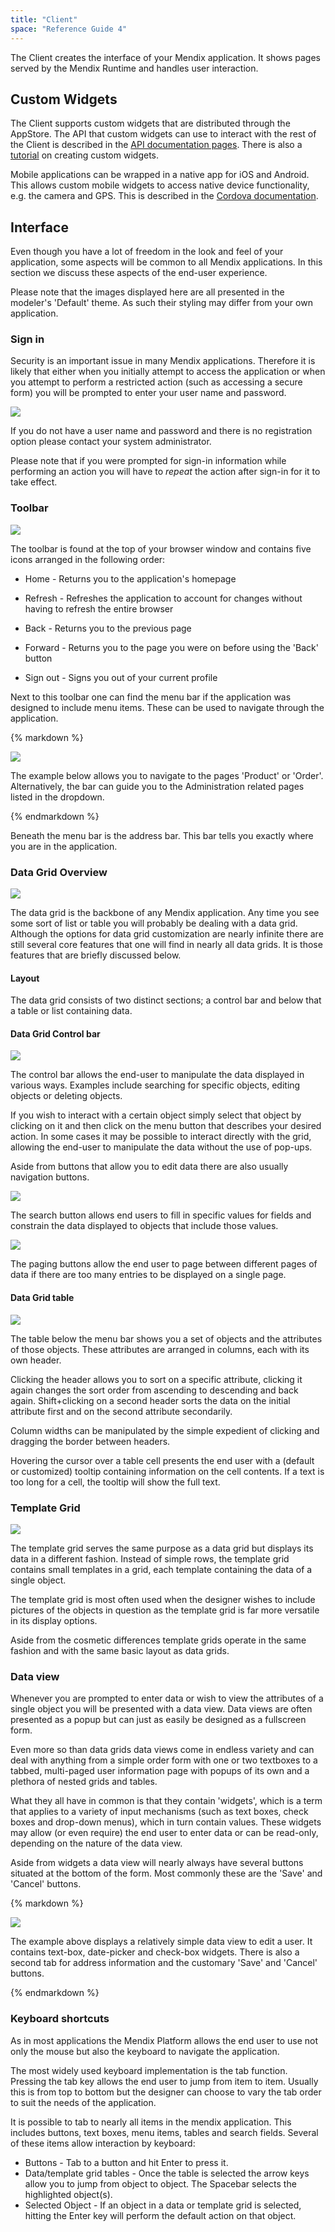 ```yaml
---
title: "Client"
space: "Reference Guide 4"
---
```

The Client creates the interface of your Mendix application. It shows pages served by the Mendix Runtime and handles user interaction.

## Custom Widgets

The Client supports custom widgets that are distributed through the AppStore. The API that custom widgets can use to interact with the rest of the Client is described in the [API documentation pages](http://apidocs.mendix.com/4/client/). There is also a [tutorial](/howto40/custom-widgets) on creating custom widgets.

Mobile applications can be wrapped in a native app for iOS and Android. This allows custom mobile widgets to access native device functionality, e.g. the camera and GPS. This is described in the [Cordova documentation](#).

## Interface

Even though you have a lot of freedom in the look and feel of your application, some aspects will be common to all Mendix applications. In this section we discuss these aspects of the end-user experience.

Please note that the images displayed here are all presented in the modeler's 'Default' theme. As such their styling may differ from your own application.

### Sign in

Security is an important issue in many Mendix applications. Therefore it is likely that either when you initially attempt to access the application or when you attempt to perform a restricted action (such as accessing a secure form) you will be prompted to enter your user name and password.

![](attachments/4194601/4325412.png)

If you do not have a user name and password and there is no registration option please contact your system administrator.

Please note that if you were prompted for sign-in information while performing an action you will have to _repeat_ the action after sign-in for it to take effect.

### Toolbar

![](attachments/4194601/4325414.png)

The toolbar is found at the top of your browser window and contains five icons arranged in the following order:

*   Home - Returns you to the application's homepage

*   Refresh - Refreshes the application to account for changes without having to refresh the entire browser

*   Back - Returns you to the previous page

*   Forward - Returns you to the page you were on before using the 'Back' button

*   Sign out - Signs you out of your current profile

Next to this toolbar one can find the menu bar if the application was designed to include menu items. These can be used to navigate through the application.

<div class="alert alert-info">{% markdown %}

![](attachments/4194601/4325416.png)

The example below allows you to navigate to the pages 'Product' or 'Order'. Alternatively, the bar can guide you to the Administration related pages listed in the dropdown.

{% endmarkdown %}</div>

Beneath the menu bar is the address bar. This bar tells you exactly where you are in the application.

### Data Grid Overview

![](attachments/4194601/4325409.png)

The data grid is the backbone of any Mendix application. Any time you see some sort of list or table you will probably be dealing with a data grid. Although the options for data grid customization are nearly infinite there are still several core features that one will find in nearly all data grids. It is those features that are briefly discussed below.

#### Layout

The data grid consists of two distinct sections; a control bar and below that a table or list containing data.

#### Data Grid Control bar

![](attachments/4194601/4325415.png)

The control bar allows the end-user to manipulate the data displayed in various ways. Examples include searching for specific objects, editing objects or deleting objects.

If you wish to interact with a certain object simply select that object by clicking on it and then click on the menu button that describes your desired action. In some cases it may be possible to interact directly with the grid, allowing the end-user to manipulate the data without the use of pop-ups.

Aside from buttons that allow you to edit data there are also usually navigation buttons.

![](attachments/4194601/4325418.png)

The search button allows end users to fill in specific values for fields and constrain the data displayed to objects that include those values.

![](attachments/4194601/4325413.png)

The paging buttons allow the end user to page between different pages of data if there are too many entries to be displayed on a single page.

#### Data Grid table

![](attachments/4194601/4325408.png)

The table below the menu bar shows you a set of objects and the attributes of those objects. These attributes are arranged in columns, each with its own header.

Clicking the header allows you to sort on a specific attribute, clicking it again changes the sort order from ascending to descending and back again. Shift+clicking on a second header sorts the data on the initial attribute first and on the second attribute secondarily.

Column widths can be manipulated by the simple expedient of clicking and dragging the border between headers.

Hovering the cursor over a table cell presents the end user with a (default or customized) tooltip containing information on the cell contents. If a text is too long for a cell, the tooltip will show the full text.

### Template Grid

![](attachments/4194601/4325411.png)

The template grid serves the same purpose as a data grid but displays its data in a different fashion. Instead of simple rows, the template grid contains small templates in a grid, each template containing the data of a single object.

The template grid is most often used when the designer wishes to include pictures of the objects in question as the template grid is far more versatile in its display options.

Aside from the cosmetic differences template grids operate in the same fashion and with the same basic layout as data grids.

### Data view

Whenever you are prompted to enter data or wish to view the attributes of a single object you will be presented with a data view. Data views are often presented as a popup but can just as easily be designed as a fullscreen form.

Even more so than data grids data views come in endless variety and can deal with anything from a simple order form with one or two textboxes to a tabbed, multi-paged user information page with popups of its own and a plethora of nested grids and tables.

What they all have in common is that they contain 'widgets', which is a term that applies to a variety of input mechanisms (such as text boxes, check boxes and drop-down menus), which in turn contain values. These widgets may allow (or even require) the end user to enter data or can be read-only, depending on the nature of the data view.

Aside from widgets a data view will nearly always have several buttons situated at the bottom of the form. Most commonly these are the 'Save' and 'Cancel' buttons.

<div class="alert alert-info">{% markdown %}

![](attachments/4194601/4325410.png)

The example above displays a relatively simple data view to edit a user. It contains text-box, date-picker and check-box widgets. There is also a second tab for address information and the customary 'Save' and 'Cancel' buttons.

{% endmarkdown %}</div>

### Keyboard shortcuts

As in most applications the Mendix Platform allows the end user to use not only the mouse but also the keyboard to navigate the application.

The most widely used keyboard implementation is the tab function. Pressing the tab key allows the end user to jump from item to item. Usually this is from top to bottom but the designer can choose to vary the tab order to suit the needs of the application.

It is possible to tab to nearly all items in the mendix application. This includes buttons, text boxes, menu items, tables and search fields. Several of these items allow interaction by keyboard:

*   Buttons - Tab to a button and hit Enter to press it.
*   Data/template grid tables - Once the table is selected the arrow keys allow you to jump from object to object. The Spacebar selects the highlighted object(s).
*   Selected Object - If an object in a data or template grid is selected, hitting the Enter key will perform the default action on that object.
